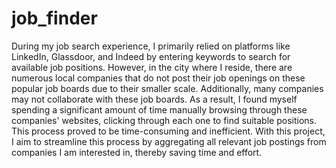 # job_finder

During my job search experience, I primarily relied on platforms like LinkedIn, Glassdoor, and Indeed by entering keywords to search for available job positions. However, in the city where I reside, there are numerous local companies that do not post their job openings on these popular job boards due to their smaller scale. Additionally, many companies may not collaborate with these job boards. As a result, I found myself spending a significant amount of time manually browsing through these companies' websites, clicking through each one to find suitable positions. This process proved to be time-consuming and inefficient. With this project, I aim to streamline this process by aggregating all relevant job postings from companies I am interested in, thereby saving time and effort.
